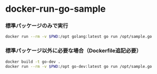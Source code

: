 # docker-run-go-sample

### 標準パッケージのみで実行

```sh
docker run --rm -v $PWD:/opt golang:latest go run /opt/sample.go
```

### 標準パッケージ以外に必要な場合（Dockerfile追記必要）

```sh
docker build -t go-dev .
docker run --rm -v $PWD:/opt go-dev:latest go run /opt/sample.go
```
